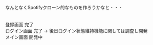なんとなくSpotifyクローン的なものを作ろうかなと・・・<br>
<br><br>
登録画面 完了<br>
ログイン画面 完了 -> 後日ログイン状態維持機能に関しては調査し開発<br>
メイン画面 開発中<br>
